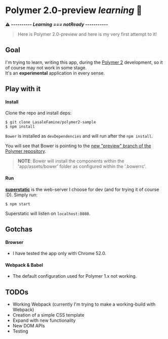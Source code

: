 # Polymer 2.0-preview ***learning*** :rocket:  

:warning: ***---------- Learning === notReady -----------***

> Here is Polymer 2.0-preview and here is my very first attempt to it!  

## Goal  

I'm trying to learn, writing this app, during the [Polymer 2](https://www.polymer-project.org/1.0/blog/2016-09-09-polymer-2.0) development, so it of course may not work in some stage.  
It's an **experimental** application in every sense.

## Play with it

#### Install

Clone the repo and install deps:  

    $ git clone LasaleFamine/polymer2-sample
    $ npm install

`Bower` is installed as `devDependencies` and will run after the `npm install`.

You will see that Bower is pointing to the [new "preview" branch of the Polymer repository](https://github.com/Polymer/polymer/tree/2.0-preview).

> **NOTE**: Bower will install the components within the 'app/assets/bower' folder as configured within the '.bowerrc'.  

#### Run  

**[superstatic](https://github.com/firebase/superstatic)** is the web-server I choose for dev (and for trying it of course :D). Simply run:

    $ npm start

Superstatic will listen on `localhost:8080`.

## Gotchas  

#### Browser

- I have tested the app only with Chrome 52.0.

#### Webpack & Babel

- The default configuration used for Polymer 1.x not working.

## TODOs

- Working Webpack (currently I'm trying to make a working-build with Webpack)
- Creation of a simple CSS template
- Expand with new functionality
- New DOM APIs
- Testing
